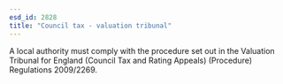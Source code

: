 ```yaml
---
esd_id: 2828
title: "Council tax - valuation tribunal"
---
```


A local authority must comply with the procedure set out in the Valuation Tribunal for England (Council Tax and Rating Appeals) (Procedure) Regulations 2009/2269.

